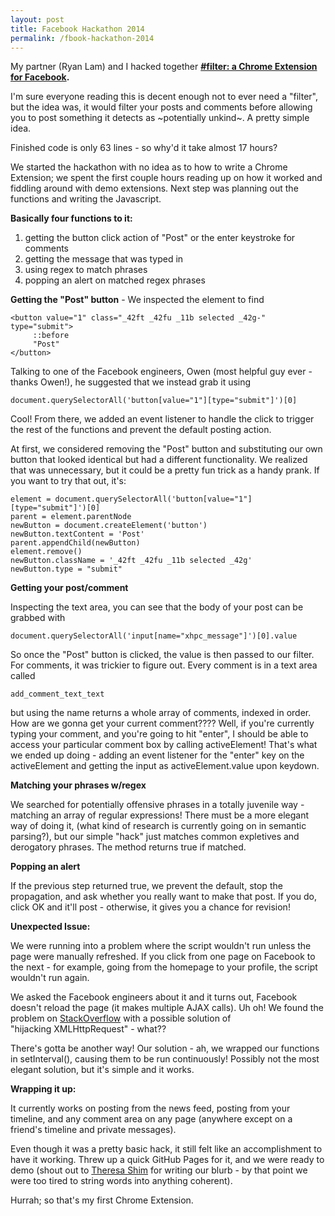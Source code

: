 ```yaml
---
layout: post
title: Facebook Hackathon 2014
permalink: /fbook-hackathon-2014
---
```



<p>My partner (Ryan Lam) and I hacked together&nbsp;<strong><a href="http://theresa-ma.com/filter/">#filter: a Chrome Extension for Facebook</a>.&nbsp;</strong></p>
<p>I'm sure everyone reading this is decent enough not to ever need a "filter", but the idea was, it would filter your posts and comments before allowing you to post something it detects as ~potentially unkind~. A pretty simple idea.</p>
<p>Finished code is only 63 lines - so why'd it take almost 17 hours?&nbsp;</p>
<p>We started the hackathon with no idea as to how to write a Chrome Extension; we spent the first couple hours reading up on how it worked and fiddling around with demo extensions. Next step was planning out the functions and writing the Javascript.</p>
<p><strong>Basically four functions to it:</strong></p>
<ol>
<li>getting the button click action of "Post" or the enter keystroke for comments</li>
<li>getting the message that was typed in</li>
<li>using regex to match phrases</li>
<li>popping an alert on matched regex phrases</li>
</ol>
<p><strong>Getting the "Post" button</strong> - We inspected the element to find&nbsp;</p>
<pre><code>&lt;button value="1" class="_42ft _42fu _11b selected _42g-" type="submit"&gt;
     ::before
     "Post"
&lt;/button&gt;<br /></code></pre>
<p>Talking to one of the Facebook engineers, Owen (most helpful guy ever - thanks Owen!), he suggested that we instead grab it using&nbsp;</p>
<pre><code>document.querySelectorAll('button[value="1"][type="submit"]')[0]</code></pre>
<p>Cool! From there, we added an event listener to handle the click to trigger the rest of the functions and prevent the default posting action.</p>
<p>At first, we considered removing the "Post" button and substituting our own button that looked identical but had a different functionality. We realized that was unnecessary, but it could be a pretty fun trick as a handy prank. If you want to try that out, it's:</p>
<pre><code>element = document.querySelectorAll('button[value="1"][type="submit"]')[0]<br />parent = element.parentNode<br />newButton = document.createElement('button')<br />newButton.textContent = 'Post'<br />parent.appendChild(newButton)<br />element.remove()<br />newButton.className = '_42ft _42fu _11b selected _42g'<br />newButton.type = "submit"<br /></code></pre>
<p><strong>Getting your post/comment</strong>&nbsp;</p>
<p>Inspecting the text area, you can see that the body of your post can be grabbed with</p>
<pre><code>document.querySelectorAll('input[name="xhpc_message"]')[0].value</code></pre>
<p>So once the "Post" button is clicked, the value is then passed to our filter. For comments, it was trickier to figure out. Every comment is in a text area called&nbsp;</p>
<pre><code>add_comment_text_text</code></pre>
<p>but using the name returns a whole array of comments, indexed in order. How are we gonna get your current comment???? Well, if you're currently typing your comment, and you're going to hit "enter", I should be able to access your particular comment box by calling activeElement! That's what we ended up doing - adding an event listener for the "enter" key on the activeElement and getting the input as activeElement.value upon keydown.</p>
<p><strong>Matching your phrases w/regex</strong></p>
<p>We searched for potentially offensive phrases in a totally juvenile way - matching an array of regular expressions! There must be a more elegant way of doing it, (what kind of research is currently going on in semantic parsing?), but our simple "hack" just matches common expletives and derogatory phrases. The method returns true if matched.</p>
<p><strong>Popping an alert</strong></p>
<p>If the previous step returned true, we prevent the default, stop the propagation, and ask whether you really want to make that post. If you do, click OK and it'll post - otherwise, it gives you a chance for revision!&nbsp;<strong><br /></strong></p>
<p><strong>Unexpected Issue:</strong></p>
<p>We were running into a problem where the script wouldn't run unless the page were manually refreshed. If you click from one page on Facebook to the next - for example, going from the homepage to your profile, the script wouldn't run again.</p>
<p>We asked the Facebook engineers about it and&nbsp;it turns out, Facebook doesn't reload the page (it makes multiple AJAX calls). Uh oh! We found the problem on <a href="http://stackoverflow.com/questions/9982429/chrome-extension-which-is-supposed-to-run-on-all-facebook-pages-only-runs-when-i">StackOverflow</a>&nbsp;with a possible solution of "hijacking&nbsp;<span>XMLHttpRequest" - what??</span>&nbsp;</p>
<p>There's gotta be another way! Our solution - ah, we wrapped our functions in setInterval(), causing them to be run continuously! Possibly not the most elegant solution, but it's simple and it works.</p>
<p><strong>Wrapping it up:</strong></p>
<p>It currently works on posting from the news feed, posting from your timeline, and any comment area on any page (anywhere except on a friend's timeline and private messages).&nbsp;</p>
<p>Even though it was a pretty basic hack, it still felt like an accomplishment to have it working. Threw up a quick GitHub Pages for it, and we were ready to demo (shout out to <a href="http://www.linkedin.com/pub/theresa-shim/6a/a6b/ab9">Theresa Shim</a> for writing our blurb - by that point we were too tired to string words into anything coherent).&nbsp;</p>
<p>Hurrah; so that's my first Chrome Extension.&nbsp;</p>